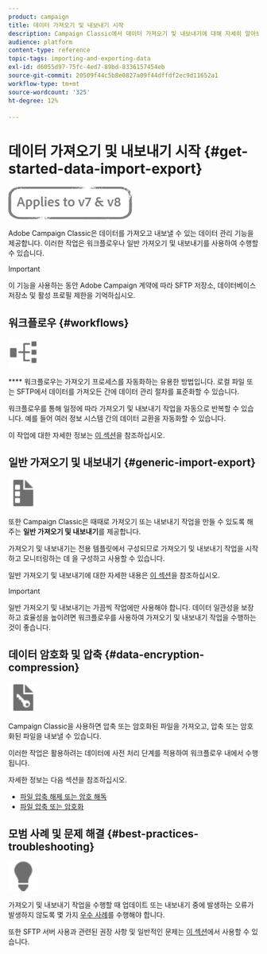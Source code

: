 ```yaml
---
product: campaign
title: 데이터 가져오기 및 내보내기 시작
description: Campaign Classic에서 데이터 가져오기 및 내보내기에 대해 자세히 알아보십시오.
audience: platform
content-type: reference
topic-tags: importing-and-exporting-data
exl-id: d6055d97-75fc-4ed7-89bd-8336157454eb
source-git-commit: 20509f44c5b8e0827a09f44dffdf2ec9d11652a1
workflow-type: tm+mt
source-wordcount: '325'
ht-degree: 12%

---
```


# 데이터 가져오기 및 내보내기 시작 {#get-started-data-import-export}

![](../../assets/common.svg)

Adobe Campaign Classic은 데이터를 가져오고 내보낼 수 있는 데이터 관리 기능을 제공합니다. 이러한 작업은 워크플로우나 일반 가져오기 및 내보내기를 사용하여 수행할 수 있습니다.

>[!IMPORTANT]
>
>이 기능을 사용하는 동안 Adobe Campaign 계약에 따라 SFTP 저장소, 데이터베이스 저장소 및 활성 프로필 제한을 기억하십시오.

## 워크플로우 {#workflows}

<img src="assets/do-not-localize/icon_workflows.svg" width="60px">

**** 워크플로우는 가져오기 프로세스를 자동화하는 유용한 방법입니다. 로컬 파일 또는 SFTP에서 데이터를 가져오든 간에 데이터 관리 절차를 표준화할 수 있습니다.

워크플로우를 통해 일정에 따라 가져오기 및 내보내기 작업을 자동으로 반복할 수 있습니다. 예를 들어 여러 정보 시스템 간의 데이터 교환을 자동화할 수 있습니다.

이 작업에 대한 자세한 정보는 [이 섹션](../../platform/using/import-export-workflows.md)을 참조하십시오.

## 일반 가져오기 및 내보내기 {#generic-import-export}

<img src="assets/do-not-localize/icon_templates.svg" width="60px">

또한 Campaign Classic은 때때로 가져오기 또는 내보내기 작업을 만들 수 있도록 해주는 **일반 가져오기 및 내보내기**&#x200B;를 제공합니다.

가져오기 및 내보내기는 전용 템플릿에서 구성되므로 가져오기 및 내보내기 작업을 시작하고 모니터링하는 데 을 구성하고 사용할 수 있습니다.

일반 가져오기 및 내보내기에 대한 자세한 내용은 [이 섹션](../../platform/using/about-generic-imports-exports.md)을 참조하십시오.

>[!IMPORTANT]
>일반 가져오기 및 내보내기는 가끔씩 작업에만 사용해야 합니다. 데이터 일관성을 보장하고 효율성을 높이려면 워크플로우를 사용하여 가져오기 및 내보내기 작업을 수행하는 것이 좋습니다.

## 데이터 암호화 및 압축 {#data-encryption-compression}

<img src="assets/do-not-localize/icon_encrypt.svg" width="60px">

Campaign Classic을 사용하면 압축 또는 암호화된 파일을 가져오고, 압축 또는 암호화된 파일을 내보낼 수 있습니다.

이러한 작업은 활용하려는 데이터에 사전 처리 단계를 적용하여 워크플로우 내에서 수행됩니다.

자세한 정보는 다음 섹션을 참조하십시오.

* [파일 압축 해제 또는 암호 해독](../../platform/using/unzip-decrypt.md)
* [파일 압축 또는 암호화](../../platform/using/zip-encrypt.md)

## 모범 사례 및 문제 해결 {#best-practices-troubleshooting}

<img src="assets/do-not-localize/icon_bestpractices.svg" width="60px">

가져오기 및 내보내기 작업을 수행할 때 업데이트 또는 내보내기 중에 발생하는 오류가 발생하지 않도록 몇 가지 [우수 사례](../../platform/using/import-export-best-practices.md)를 수행해야 합니다.

또한 SFTP 서버 사용과 관련된 권장 사항 및 일반적인 문제는 [이 섹션](../../platform/using/sftp-server-usage.md)에서 사용할 수 있습니다.
